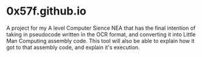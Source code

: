 # 0x57f.github.io
A project for my A level Computer Sience NEA that has the final intention of taking in pseudocode written in the OCR format, and converting it into Little Man Computing assembly code.
This tool will also be able to explain how it got to that assembly code, and explain it's execution.
